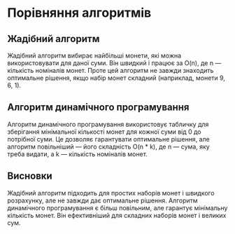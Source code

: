 # Порівняння алгоритмів

## Жадібний алгоритм
Жадібний алгоритм вибирає найбільші монети, які можна використовувати для даної суми. Він швидкий і працює за O(n), де n — кількість номіналів монет. Проте цей алгоритм не завжди знаходить оптимальне рішення, якщо набір монет складний (наприклад, монети 9, 6, 1).

## Алгоритм динамічного програмування
Алгоритм динамічного програмування використовує табличку для зберігання мінімальної кількості монет для кожної суми від 0 до потрібної суми. Це дозволяє гарантувати оптимальне рішення, але алгоритм повільніший — його складність O(n * k), де n — сума, яку треба видати, а k — кількість номіналів монет.

## Висновки
Жадібний алгоритм підходить для простих наборів монет і швидкого розрахунку, але не завжди дає оптимальне рішення. Алгоритм динамічного програмування є більш повільним, але гарантує мінімальну кількість монет. Він ефективніший для складних наборів монет і великих сум.
